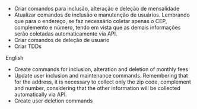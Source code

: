 * Criar comandos para inclusão, alteração e deleção de mensalidade
* Atualizar comandos de inclusão e manutenção de usuários. Lembrando que para o endereço, se faz necessário coletar apenas o CEP, complemento e número, tendo em vista que as demais informações serão coletadas automaticamente via API.
* Criar comandos de deleção de usuario
* Criar TDDs

English

* Create commands for inclusion, alteration and deletion of monthly fees
* Update user inclusion and maintenance commands. Remembering that for the address, it is necessary to collect only the zip code, complement and number, considering that the other information will be collected automatically via API.
* Create user deletion commands
